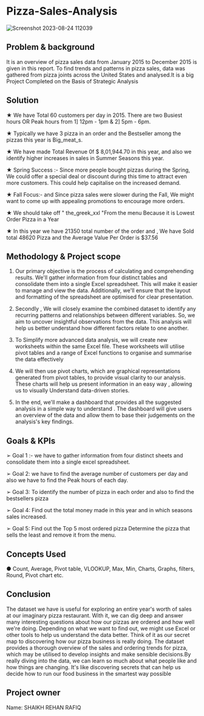# Pizza-Sales-Analysis
![Screenshot 2023-08-24 112039](https://github.com/user-attachments/assets/7883c615-50fa-4a8c-8401-45ad2ee6c683)

## Problem & background
It is an overview of pizza sales data from January 2015 to December 2015 is given in this report. To find trends
and patterns in pizza sales, data was gathered from pizza joints across the United States and analysed.It is a
big Project Completed on the Basis of Strategic Analysis

## Solution
★ We have Total 60 customers per day in 2015. There are two Busiest hours OR Peak hours from 1]
12pm - 1pm & 2] 5pm - 6pm.

★ Typically we have 3 pizza in an order and the Bestseller among the pizzas this year is Big_meat_s.

★ We have made Total Revenue 0f $ 8,01,944.70 in this year, and also we identify higher increases in
sales in Summer Seasons this year.

★ Spring Success :- Since more people bought pizzas during the Spring, We could offer a special deal
or discount during this time to attract even more customers. This could help capitalise on the increased
demand.

★ Fall Focus:- and Since pizza sales were slower during the Fall, We might want to come up with
appealing promotions to encourage more orders.

★ We should take off " the_greek_xxl "From the menu Because it is Lowest Order Pizza in a Year

★ In this year we have 21350 total number of the order and , We have Sold total 48620 Pizza and the
Average Value Per Order is $37.56

## Methodology & Project scope
1. Our primary objective is the process of calculating and comprehending results. We'll gather
information from four distinct tables and consolidate them into a single Excel spreadsheet. This
will make it easier to manage and view the data. Additionally, we'll ensure that the layout and
formatting of the spreadsheet are optimised for clear presentation.

2. Secondly , We will closely examine the combined dataset to identify any recurring patterns and
relationships between different variables. So, we aim to uncover insightful observations from
the data. This analysis will help us better understand how different factors relate to one
another.


3. To Simplify more advanced data analysis, we will create new worksheets within the same Excel
file. These worksheets will utilise pivot tables and a range of Excel functions to organise and
summarise the data effectively

4. We will then use pivot charts, which are graphical representations generated from pivot tables,
to provide visual clarity to our analysis. These charts will help us present information in an easy
way , allowing us to visually Understand data-driven stories.


5. In the end, we'll make a dashboard that provides all the suggested analysis in a simple way to
understand . The dashboard will give users an overview of the data and allow them to base their
judgements on the analysis's key findings.


## Goals & KPIs
➢ Goal 1 :- we have to gather information from four distinct sheets and consolidate them into a single excel
spreadsheet.

➢ Goal 2: we have to find the average number of customers per day and also we have to find the
Peak hours of each day.

➢ Goal 3: To identify the number of pizza in each order and also to find the bestsellers pizza

➢ Goal 4: Find out the total money made in this year and in which seasons sales increased.

➢ Goal 5: Find out the Top 5 most ordered pizza Determine the pizza that sells the least and remove it from the
menu.

## Concepts Used

● Count, Average, Pivot table, VLOOKUP, Max, Min, Charts, Graphs, filters, Round,
Pivot chart etc.

## Conclusion
The dataset we have is useful for exploring an entire year's worth of sales at our imaginary pizza
restaurant. With it, we can dig deep and answer many interesting questions about how our pizzas are
ordered and how well we're doing. Depending on what we want to find out, we might use Excel or
other tools to help us understand the data better. Think of it as our secret map to discovering how our
pizza business is really doing.
The dataset provides a thorough overview of the sales and ordering trends for pizza, which may be
utilised to develop insights and make sensible decisions.By really diving into the data, we can learn
so much about what people like and how things are changing. It's like discovering secrets that can
help us decide how to run our food business in the smartest way possible

## Project owner
Name: SHAIKH REHAN RAFIQ
